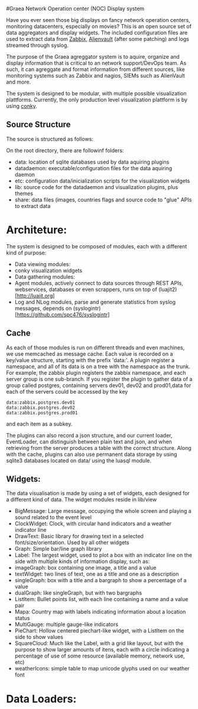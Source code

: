 #Graea Network Operation center (NOC) Display system

Have you ever seen those big displays on fancy network operation centers, monitoring datacenters, especially on movies? This is an open source set of data aggregators and display widgets. The included configuration files are used to extract data from [Zabbix](https://www.zabbix.com/), [Alienvault](https://www.alienvault.com/) (after some patching) and logs streamed through syslog.

The purpose of the Graea agreggator system is to aquire, organize and display information that is critical to an network support/DevOps team. As such, it can agreggate and format information from different sources, like monitoring systems such as Zabbix and nagios, SIEMs such as AlienVault and more.

The system is designed to be modular, with multiple possible visualization plattforms. Currently, the only production level visualization plattform is by using [conky](https://github.com/brndnmtthws/conky).

## Source Structure

The source is structured as follows:

On the root directory, there are followinf folders:

* data: location of sqlite databases used by data aquiring plugins
* datadaemon: executable/configuration files for the data aquiring daemon
* etc: configuration data/inicialization scripts for the visualization widgets
* lib: source code for the datadaemon and visualization plugins, plus themes
* share: data files (images, countries flags and source code to "glue" APIs to extract data


# Architeture:

The system is designed to be composed of modules, each with a different kind of purpose:
* Data viewing modules:
 * conky visualization widgets
* Data gathering modules:
 * Agent modules, actively connect to data sources through REST APIs, webservices, databases or even scrappers, runs on top of (luajit2)[http://luajit.org]
 * Log and NLog modules, parse and generate statistics from syslog messages, depends on (syslogintr)[https://github.com/spc476/syslogintr]

## Cache
As each of those modules is run on different threads and even machines, we use memcached as message cache. Each value is recorded on a key/value structure, starting with the prefix 'data:'.
A plugin register a namespace, and all of its data is on a tree with the namespace as the trunk. 
For example, the zabbix plugin registers the zabbix namespace, and each server group is one sub-branch. If you register the plugin to gather data of a group called postgres, containing servers dev01, dev02 and prod01,data for each of the servers could be accessed by the key
```
data:zabbix.postgres.dev01
data:zabbix.postgres.dev02
data:zabbix.postgres.prod01
```
and each item as a subkey.

The plugins can also record a json structure, and our current loader, EventLoader, can distinguish between plain text and json, and when retrieving from the server produces a table with the correct structure.
Along with the cache, plugins can also use permanent data storage by using sqlite3 databases located on data/ using the luasql module.

## Widgets:

The data visualisation is made by using a set of widgets, each designed for a different kind of data. The widget modules reside in lib/view

* BigMessage: Large message, occupying the whole screen and playing a sound related to the event level
* ClockWidget: Clock, with circular hand indicators and a weather indicator line
* DrawText: Basic library for drawing text in a selected font/size/orientation. Used by all other widgets
* Graph: Simple bar/line graph library
* Label: The largest widget, used to plot a box with an indicator line on the side with multiple kinds of information display, such as:
 * imageGraph: box containing one image, a title and a value
 * textWidget: two lines of text, one as a title and one as a description
 * singleGraph: box with a title and a bargraph to show a percentage of a value
 * dualGraph: like singleGraph, but with two bargraphs
* ListItem: Bullet points list, with each line containing a name and a value pair
* Mapa: Country map with labels indicating information about a location status
* MultiGauge: multiple gauge-like indicators
* PieChart: Hollow centered piechart-like widget, with a ListItem on the side to show values
* SquareCloud: Much like the Label, with a grid like layout, but with the purpose to show larger amounts of itens, each with a circle indicating a percentage of use of some resource (available memory, network use, etc)
* weatherIcons: simple table to map unicode glyphs used on our weather font

# Data Loaders:


